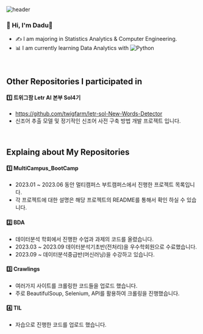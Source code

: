 ![header](https://capsule-render.vercel.app/api?type=egg&color=auto&height=330&section=header&text=Dadu's%20%20DataAnalytics&fontSize=50)

### 👋 Hi, I'm Dadu🌙

- ✍ I am majoring in Statistics Analytics & Computer Engineering. 
- 📊 I am currently learning Data Analytics with  ![Python](https://img.shields.io/badge/python-3670A0?style=for-the-badge&logo=python&logoColor=ffdd54)

&nbsp;
&nbsp;

## Other Repositories I participated in 
#### 1️⃣ 트위그팜 Letr AI 본부 Sol4기 
- https://github.com/twigfarm/letr-sol-New-Words-Detector
- 신조어 추출 모델 및 정기적인 신조어 사전 구축 방법 개발 프로젝트 입니다. 


&nbsp;

## Explaing about My Repositories 

#### 1️⃣ MultiCampus_BootCamp
- 2023.01 ~ 2023.06 동안 멀티캠퍼스 부트캠퍼스에서 진행한 프로젝트 목록입니다.
- 각 프로젝트에 대한 설명은 해당 프로젝트의 README를 통해서 확인 하실 수 있습니다.

#### 2️⃣ BDA
- 데이터분석 학회에서 진행한 수업과 과제의 코드를 올렸습니다.
- 2023.03 ~ 2023.09 데이터분석기초반(전처리)을 우수학회원으로 수료했습니다.
- 2023.09 ~ 데이터분석중급반(머신러닝)을 수강하고 있습니다.

#### 3️⃣ Crawlings
- 여러가지 사이트를 크롤링한 코드들을 업로드 했습니다.
- 주로 BeautifulSoup, Selenium, API를 활용하여 크롤링을 진행했습니다.

#### 4️⃣ TIL
- 자습으로 진행한 코드를 업로드 했습니다. 




